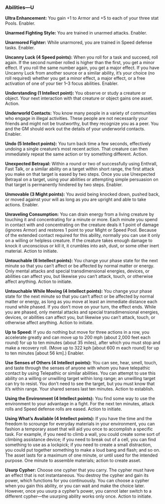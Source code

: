 ### Abilities—U

<!-- P, ID: 073804 -->

**Ultra Enhancement:** You gain +1 to Armor and +5 to each of your three stat Pools. Enabler.

<!-- P, ID: 073805 -->

**Unarmed Fighting Style:** You are trained in unarmed attacks. Enabler.

<!-- P, ID: 073806 -->

**Unarmored Fighter:** While unarmored, you are trained in Speed defense tasks. Enabler.

<!-- P, ID: 073807 -->

**Uncanny Luck (4 Speed points):** When you roll for a task and succeed, roll again. If the second number rolled is higher than the first, you get a minor effect. If you roll the same number again, you get a major effect. If you have Uncanny Luck from another source or a similar ability, it’s your choice (no roll required) whether you get a minor effect, a major effect, or a free activation of one of your tier 1–3 focus abilities. Enabler.

<!-- P, ID: 073808 -->

**Understanding (1 Intellect point):** You observe or study a creature or object. Your next interaction with that creature or object gains one asset. Action.

<!-- P, ID: 073809 -->

**Underworld Contacts:** You know many people in a variety of communities who engage in illegal activities. These people are not necessarily your friends and might not be trustworthy, but they recognize you as a peer. You and the GM should work out the details of your underworld contacts. Enabler.

<!-- P, ID: 073810 -->

**Undo (5 Intellect points):** You turn back time a few seconds, effectively undoing a single creature’s most recent action. That creature can then immediately repeat the same action or try something different. Action.

<!-- P, ID: 073811 -->

**Unexpected Betrayal:** Within a round or two of successfully using Enthrall, Fast Talk, or a similar ability on a target within short range, the first attack you make on that target is eased by two steps. Once you use Unexpected Betrayal on a target, using your abilities or attempting simple persuasion on that target is permanently hindered by two steps. Enabler.

<!-- P, ID: 073812 -->

**Unmovable (3 Might points):** You avoid being knocked down, pushed back, or moved against your will as long as you are upright and able to take actions. Enabler.

<!-- P, ID: 073813 -->

**Unraveling Consumption:** You can drain energy from a living creature by touching it and concentrating for a minute or more. Each minute you spend in contact with and concentrating on the creature deals it 1 point of damage (ignores Armor) and restores 1 point to your Might or Speed Pool. Because of the extended contact required for this ability, normally you can use it only on a willing or helpless creature. If the creature takes enough damage to knock it unconscious or kill it, it crumbles into ash, dust, or some other inert material. Action to initiate.

<!-- P, ID: 073814 -->

**Untouchable (6 Intellect points):** You change your phase state for the next minute so that you can’t affect or be affected by normal matter or energy. Only mental attacks and special transdimensional energies, devices, or abilities can affect you, but likewise you can’t attack, touch, or otherwise affect anything. Action to initiate.

<!-- P, ID: 073815 -->

**Untouchable While Moving (4 Intellect points):** You change your phase state for the next minute so that you can’t affect or be affected by normal matter or energy, as long as you move at least an immediate distance each round while phased. If you don’t move on your turn, the effect ends. While you are phased, only mental attacks and special transdimensional energies, devices, or abilities can affect you, but likewise you can’t attack, touch, or otherwise affect anything. Action to initiate.

<!-- P, ID: 073816 -->

**Up to Speed:** If you do nothing but move for three actions in a row, you accelerate greatly and can move up to 200 mph (about 2,000 feet each round) for up to ten minutes (about 35 miles), after which you must stop and make a recovery roll. (Move up to 322 kph [about 600 m each round] for up to ten minutes [about 56 km].) Enabler.

<!-- P, ID: 073817 -->

**Use Senses of Others (4 Intellect points):** You can see, hear, smell, touch, and taste through the senses of anyone with whom you have telepathic contact by using Telepathic or similar abilities. You can attempt to use this ability on a willing or unwilling target within long range; an unwilling target can try to resist. You don’t need to see the target, but you must know that it’s within range. Your shared senses last ten minutes. Action to establish.

<!-- P, ID: 073818 -->

**Using the Environment (4 Intellect points):** You find some way to use the environment to your advantage in a fight. For the next ten minutes, attack rolls and Speed defense rolls are eased. Action to initiate.

<!-- P, ID: 073819 -->

**Using What’s Available (4 Intellect points):** If you have the time and the freedom to scrounge for everyday materials in your environment, you can fashion a temporary asset that will aid you once to accomplish a specific task. For example, if you need to climb a wall, you could create some sort of climbing assistance device; if you need to break out of a cell, you can find something to use as a lockpick; if you need to create a small distraction, you could put together something to make a loud bang and flash; and so on. The asset lasts for a maximum of one minute, or until used for the intended purpose. One minute to assemble materials; action to create asset.

<!-- P, ID: 073820 -->

**Usurp Cypher:** Choose one cypher that you carry. The cypher must have an effect that is not instantaneous. You destroy the cypher and gain its power, which functions for you continuously. You can choose a cypher when you gain this ability, or you can wait and make the choice later. However, once you usurp a cypher’s power, you cannot later switch to a different cypher—the usurping ability works only once. Action to initiate.

